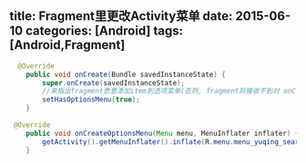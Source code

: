 title: Fragment里更改Activity菜单
date: 2015-06-10
categories: [Android]
tags: [Android,Fragment]
---

```java
  @Override
    public void onCreate(Bundle savedInstanceState) {
        super.onCreate(savedInstanceState);
        //来指出fragment愿意添加item到选项菜单(否则, fragment将接收不到对 onCreateOptionsMenu()的调用)
        setHasOptionsMenu(true);
    }
    
 @Override
    public void onCreateOptionsMenu(Menu menu, MenuInflater inflater) {
        getActivity().getMenuInflater().inflate(R.menu.menu_yuqing_search, menu);
    }
```
